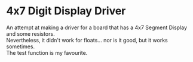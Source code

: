# 4x7 Digit Display Driver
An attempt at making a driver for a board that has a 4x7 Segment Display and some resistors.  
Nevertheless, it didn't work for floats... nor is it good, but it works sometimes.  
The test function is my favourite.
